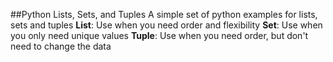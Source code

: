 ##Python Lists, Sets, and Tuples
A simple set of python examples for lists, sets and tuples
    **List**: Use when you need order and flexibility
    **Set**: Use when you only need unique values
    **Tuple**: Use when you need order, but don't need to change the data